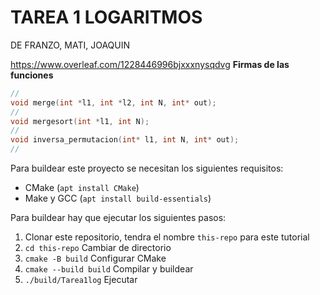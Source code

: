 # TAREA 1 LOGARITMOS
DE FRANZO, MATI, JOAQUIN

https://www.overleaf.com/1228446996bjxxxnysqdvg
__Firmas de las funciones__
```C
//
void merge(int *l1, int *l2, int N, int* out);
//
void mergesort(int *l1, int N);
//
void inversa_permutacion(int* l1, int N, int* out);
//
```
Para buildear este proyecto se necesitan los siguientes requisitos:
- CMake (`apt install CMake`)
- Make y GCC (`apt install build-essentials`)

Para buildear hay que ejecutar los siguientes pasos:
1. Clonar este repositorio, tendra el nombre `this-repo` para este tutorial
2. `cd this-repo` Cambiar de directorio
3. `cmake -B build` Configurar CMake
4. `cmake --build build` Compilar y buildear
5. `./build/Tarea1log` Ejecutar


